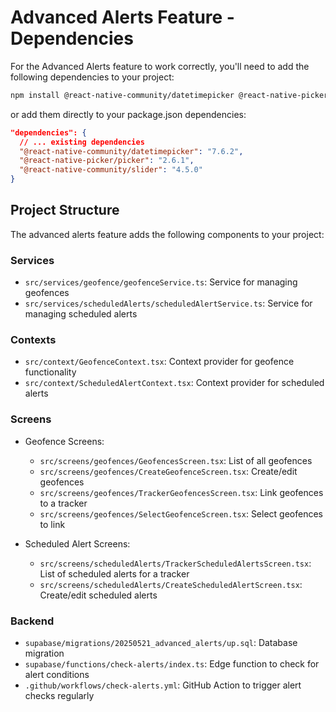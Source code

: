 # Advanced Alerts Feature - Dependencies

For the Advanced Alerts feature to work correctly, you'll need to add the following dependencies to your project:

```bash
npm install @react-native-community/datetimepicker @react-native-picker/picker @react-native-community/slider
```

or add them directly to your package.json dependencies:

```json
"dependencies": {
  // ... existing dependencies
  "@react-native-community/datetimepicker": "7.6.2",
  "@react-native-picker/picker": "2.6.1",
  "@react-native-community/slider": "4.5.0"
}
```

## Project Structure

The advanced alerts feature adds the following components to your project:

### Services
- `src/services/geofence/geofenceService.ts`: Service for managing geofences
- `src/services/scheduledAlerts/scheduledAlertService.ts`: Service for managing scheduled alerts

### Contexts
- `src/context/GeofenceContext.tsx`: Context provider for geofence functionality
- `src/context/ScheduledAlertContext.tsx`: Context provider for scheduled alerts

### Screens
- Geofence Screens:
  - `src/screens/geofences/GeofencesScreen.tsx`: List of all geofences
  - `src/screens/geofences/CreateGeofenceScreen.tsx`: Create/edit geofences
  - `src/screens/geofences/TrackerGeofencesScreen.tsx`: Link geofences to a tracker
  - `src/screens/geofences/SelectGeofenceScreen.tsx`: Select geofences to link

- Scheduled Alert Screens:
  - `src/screens/scheduledAlerts/TrackerScheduledAlertsScreen.tsx`: List of scheduled alerts for a tracker
  - `src/screens/scheduledAlerts/CreateScheduledAlertScreen.tsx`: Create/edit scheduled alerts

### Backend
- `supabase/migrations/20250521_advanced_alerts/up.sql`: Database migration
- `supabase/functions/check-alerts/index.ts`: Edge function to check for alert conditions
- `.github/workflows/check-alerts.yml`: GitHub Action to trigger alert checks regularly
